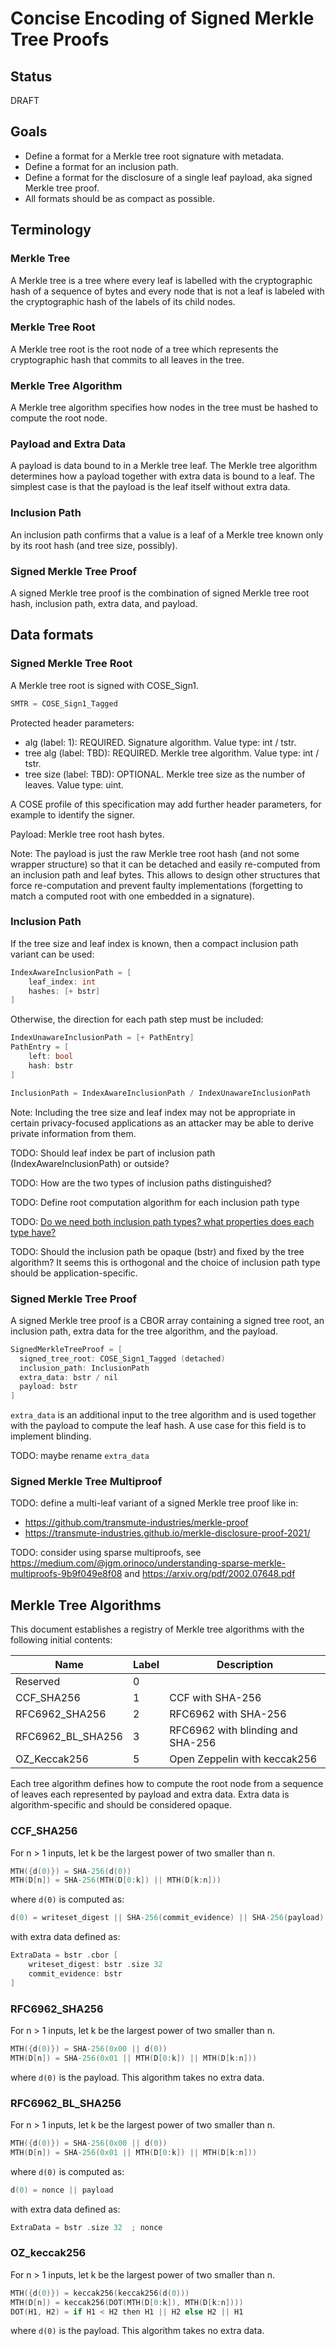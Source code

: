 # Concise Encoding of Signed Merkle Tree Proofs

## Status

DRAFT

## Goals

- Define a format for a Merkle tree root signature with metadata.
- Define a format for an inclusion path.
- Define a format for the disclosure of a single leaf payload, aka signed Merkle tree proof.
- All formats should be as compact as possible.

## Terminology

### Merkle Tree

A Merkle tree is a tree where every leaf is labelled with the cryptographic hash of a sequence of bytes and every node that is not a leaf is labeled with the cryptographic hash of the labels of its child nodes.

### Merkle Tree Root

A Merkle tree root is the root node of a tree which represents the cryptographic hash that commits to all leaves in the tree.

### Merkle Tree Algorithm

A Merkle tree algorithm specifies how nodes in the tree must be hashed to compute the root node.

### Payload and Extra Data

A payload is data bound to in a Merkle tree leaf. The Merkle tree algorithm determines how a payload together with extra data is bound to a leaf. The simplest case is that the payload is the leaf itself without extra data.

### Inclusion Path

An inclusion path confirms that a value is a leaf of a Merkle tree known only by its root hash (and tree size, possibly).

### Signed Merkle Tree Proof

A signed Merkle tree proof is the combination of signed Merkle tree root hash, inclusion path, extra data, and payload.

## Data formats

### Signed Merkle Tree Root

A Merkle tree root is signed with COSE_Sign1.

```c
SMTR = COSE_Sign1_Tagged
```

Protected header parameters:

- alg (label: 1): REQUIRED. Signature algorithm. Value type: int / tstr.
- tree alg (label: TBD): REQUIRED. Merkle tree algorithm. Value type: int / tstr.
- tree size (label: TBD): OPTIONAL. Merkle tree size as the number of leaves. Value type: uint.

A COSE profile of this specification may add further header parameters, for example to identify the signer.

Payload: Merkle tree root hash bytes.

Note: The payload is just the raw Merkle tree root hash (and not some wrapper structure) so that it can be detached and easily re-computed from an inclusion path and leaf bytes. This allows to design other structures that force re-computation and prevent faulty implementations (forgetting to match a computed root with one embedded in a signature).

### Inclusion Path

If the tree size and leaf index is known, then a compact inclusion path variant can be used:

```c
IndexAwareInclusionPath = [
    leaf_index: int
    hashes: [+ bstr]
]
```

Otherwise, the direction for each path step must be included:

```c
IndexUnawareInclusionPath = [+ PathEntry]
PathEntry = [
    left: bool
    hash: bstr
]
```

```c
InclusionPath = IndexAwareInclusionPath / IndexUnawareInclusionPath
```

Note: Including the tree size and leaf index may not be appropriate in certain privacy-focused applications as an attacker may be able to derive private information from them.

TODO: Should leaf index be part of inclusion path (IndexAwareInclusionPath) or outside?

TODO: How are the two types of inclusion paths distinguished?

TODO: Define root computation algorithm for each inclusion path type

TODO: [Do we need both inclusion path types? what properties does each type have?](https://github.com/ietf-scitt/cose-merkle-tree-proofs/issues/6)

TODO: Should the inclusion path be opaque (bstr) and fixed by the tree algorithm? It seems this is orthogonal and the choice of inclusion path type should be application-specific.

### Signed Merkle Tree Proof

A signed Merkle tree proof is a CBOR array containing a signed tree root, an inclusion path, extra data for the tree algorithm, and the payload.

```c
SignedMerkleTreeProof = [
  signed_tree_root: COSE_Sign1_Tagged (detached)
  inclusion_path: InclusionPath
  extra_data: bstr / nil
  payload: bstr
]
```

`extra_data` is an additional input to the tree algorithm and is used together with the payload to compute the leaf hash. A use case for this field is to implement blinding.

TODO: maybe rename `extra_data`

### Signed Merkle Tree Multiproof

TODO: define a multi-leaf variant of a signed Merkle tree proof like in:

- https://github.com/transmute-industries/merkle-proof
- https://transmute-industries.github.io/merkle-disclosure-proof-2021/

TODO: consider using sparse multiproofs, see https://medium.com/@jgm.orinoco/understanding-sparse-merkle-multiproofs-9b9f049e8f08 and https://arxiv.org/pdf/2002.07648.pdf

## Merkle Tree Algorithms

This document establishes a registry of Merkle tree algorithms with the following initial contents:

 Name           | Label | Description
----------------|-------|------------
Reserved        | 0     |
CCF_SHA256      | 1     | CCF with SHA-256
RFC6962_SHA256  | 2     | RFC6962 with SHA-256
RFC6962_BL_SHA256  | 3     | RFC6962 with blinding and SHA-256
OZ_Keccak256    | 5     | Open Zeppelin with keccak256

Each tree algorithm defines how to compute the root node from a sequence of leaves each represented by payload and extra data. Extra data is algorithm-specific and should be considered opaque.

### CCF_SHA256

For n > 1 inputs, let k be the largest power of two smaller than n.

```c
MTH({d(0)}) = SHA-256(d(0))
MTH(D[n]) = SHA-256(MTH(D[0:k]) || MTH(D[k:n]))
```

where `d(0)` is computed as:

```c
d(0) = writeset_digest || SHA-256(commit_evidence) || SHA-256(payload)
```

with extra data defined as:

```c
ExtraData = bstr .cbor [
    writeset_digest: bstr .size 32
    commit_evidence: bstr
]
```

### RFC6962_SHA256

For n > 1 inputs, let k be the largest power of two smaller than n.

```c
MTH({d(0)}) = SHA-256(0x00 || d(0))
MTH(D[n]) = SHA-256(0x01 || MTH(D[0:k]) || MTH(D[k:n]))
```

where `d(0)` is the payload. This algorithm takes no extra data.

### RFC6962_BL_SHA256

For n > 1 inputs, let k be the largest power of two smaller than n.

```c
MTH({d(0)}) = SHA-256(0x00 || d(0))
MTH(D[n]) = SHA-256(0x01 || MTH(D[0:k]) || MTH(D[k:n]))
```

where `d(0)` is computed as:

```c
d(0) = nonce || payload
```

with extra data defined as:

```c
ExtraData = bstr .size 32  ; nonce
```

### OZ_keccak256

For n > 1 inputs, let k be the largest power of two smaller than n.

```c
MTH({d(0)}) = keccak256(keccak256(d(0)))
MTH(D[n]) = keccak256(DOT(MTH(D[0:k]), MTH(D[k:n])))
DOT(H1, H2) = if H1 < H2 then H1 || H2 else H2 || H1
```

where `d(0)` is the payload. This algorithm takes no extra data.
